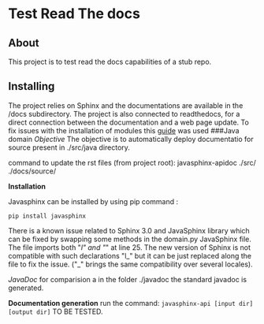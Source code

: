 # Test Read The docs
## About 
This project is to test read the docs capabilities of a stub repo.
## Installing
The project relies on Sphinx and the documentations are available in the /docs
subdirectory.
The project is also connected to readthedocs, for a direct connection between the documentation and a web page update.
To fix issues with the installation of modules this [guide](https://docs.readthedocs.io/en/latest/config-file/v2.html) was used 
###Java domain 
*Objective* The objective is to automatically deploy documentatio for source present in 
./src/java directory.

command to update the rst files (from project root):
javasphinx-apidoc ./src/ ./docs/source/

**Installation**

Javasphinx can be installed by using pip command :

`pip install javasphinx`

There is a known issue related to Sphinx 3.0 and JavaSphinx library which can be fixed by swapping some 
methods in the domain.py JavaSphinx file.
The file imports both "_l" and "_" at line 25.
The new version of Sphinx is not compatible with such declarations "l_" but it can be just replaced along the file to fix the issue.
("_" brings the same compatibility over several locales).

*JavaDoc* for comparision a in the folder ./javadoc the standard javadoc is generated.

**Documentation generation** run the command: `javasphinx-api [input dir] [output dir]` TO BE TESTED. 

 


